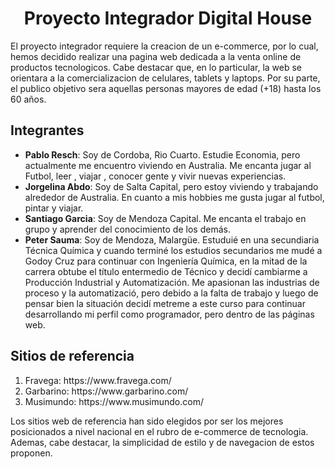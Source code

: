  <h1 align="center">Proyecto Integrador Digital House</h1>
 
El proyecto integrador requiere la creacion de un e-commerce, por lo cual, hemos decidido realizar una pagina web dedicada a la venta online de productos tecnologicos. Cabe destacar que, en lo particular, la web se orientara a la comercializacion de celulares, tablets y laptops. Por su parte, el publico objetivo sera aquellas personas mayores de edad (+18) hasta los 60 años. 

## Integrantes
<ul>
<li><strong>Pablo Resch</strong>: Soy de Cordoba, Rio Cuarto. Estudie Economia, pero actualmente me encuentro viviendo en Australia. Me encanta jugar al Futbol, leer , viajar , conocer gente y vivir nuevas experiencias.</li>

<li><strong>Jorgelina Abdo</strong>: Soy de Salta Capital, pero estoy viviendo y trabajando alrededor de Australia. En cuanto a mis hobbies me gusta jugar al futbol, pintar y viajar.</li>
    
<li><strong>Santiago Garcia</strong>: Soy de Mendoza Capital. Me encanta el trabajo en grupo y aprender del conocimiento de los demás.</li>

<li><strong>Peter Sauma</strong>: Soy de Mendoza, Malargüe. Estuduié en una secundiaria Técnica Química y cuando terminé los estudios secundarios me mudé a Godoy Cruz para continuar con Ingeniería Química, en la mitad de la carrera obtube el título entermedio de Técnico y decidí cambiarme a Producción Industrial y Automatización. Me apasionan las industrias de proceso y la automatizació, pero debido a la falta de trabajo y luego de pensar bien la situación decidí metreme a este curso para continuar desarrollando mi perfil como programador, pero dentro de las páginas web.</li>
</ul>


## Sitios de referencia
<ol>
<li>Fravega: https://www.fravega.com/ </li>
<li> Garbarino: https://www.garbarino.com/ </li>
<li> Musimundo: https://www.musimundo.com/ </li>
</ol>
   
Los sitios web de referencia han sido elegidos por ser los mejores posicionados a nivel nacional en el rubro de e-commerce de tecnologia. Ademas, cabe destacar, la simplicidad de estilo y de navegacion de estos proponen.  
